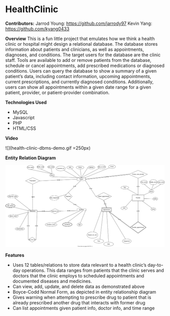 # HealthClinic
**Contributors:**
Jarrod Young: https://github.com/jarrody97
Kevin Yang: https://github.com/kyang0433

**Overview**
This is a fun little project that emulates how we think a health clinic or hospital might design a relational database. The database stores information about patients and clinicians, as well as appointments, diagnoses, and conditions. The target users for the database are the clinic staff. Tools are available to add or remove patients from the database, schedule or cancel appointments, add prescribed medications or diagnosed conditions. Users can query the database to show a summary of a given patient’s data, including contact information, upcoming appointments, current prescriptions, and currently diagnosed conditions. Additionally, users can show all appointments within a given date range for a given patient, provider, or patient-provider combination.

**Technologies Used**
* MySQL
* Javascript
* PHP
* HTML/CSS

**Video**

![](health-clinic-dbms-demo.gif =250px)

**Entity Relation Diagram**

![](health-clinic-ER-diagram.svg)


**Features**
* Uses 12 tables/relations to store data relevant to a health clinic’s day-to-day operations. This data ranges from patients that the clinic serves and doctors that the clinic employs to scheduled appointments and documented diseases and medicines.
* Can view, add, update, and delete data as demonstrated above
* Boyce-Codd Normal Form, as depicted in entity relationship diagram
* Gives warning when attempting to prescribe drug to patient that is already prescribed another drug that interacts with former drug 
* Can list appointments given patient info, doctor info, and time range
